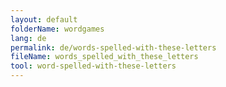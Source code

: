 ```yaml
---
layout: default
folderName: wordgames
lang: de
permalink: de/words-spelled-with-these-letters
fileName: words_spelled_with_these_letters
tool: word-spelled-with-these-letters       
---
```

